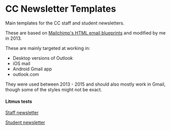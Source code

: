 # CC Newsletter Templates
Main templates for the CC staff and student newsletters.

These are based on [Mailchimp's HTML email blueprints](https://github.com/mailchimp/email-blueprints) and modified by me in 2013.

These are mainly targeted at working in: 
* Desktop versions of Outlook
* iOS mail
* Android Gmail app
* outlook.com

They were used between 2013 - 2015 and should also mostly work in Gmail, though some of the styles might not be exact.


#### Litmus tests

[Staff newsletter](https://litmus.com/pub/ea0388e/screenshots)

[Student newsletter](https://litmus.com/pub/0ea2e45/screenshots)


